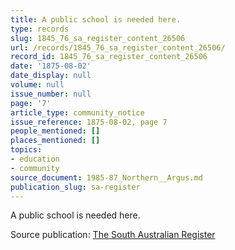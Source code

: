 ```yaml
---
title: A public school is needed here.
type: records
slug: 1845_76_sa_register_content_26506
url: /records/1845_76_sa_register_content_26506/
record_id: 1845_76_sa_register_content_26506
date: '1875-08-02'
date_display: null
volume: null
issue_number: null
page: '7'
article_type: community_notice
issue_reference: 1875-08-02, page 7
people_mentioned: []
places_mentioned: []
topics:
- education
- community
source_document: 1985-87_Northern__Argus.md
publication_slug: sa-register
---
```


  A public school is needed here.

Source publication: [The South Australian Register](/publications/sa-register/)
